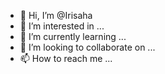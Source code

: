 - 👋 Hi, I’m @Irisaha
- 👀 I’m interested in ...
- 🌱 I’m currently learning ...
- 💞️ I’m looking to collaborate on ...
- 📫 How to reach me ...

<!---
Irisaha/Irisaha is a ✨ special ✨ repository because its `README.md` (this file) appears on your GitHub profile.
You can click the Preview link to take a look at your changes.
--->
